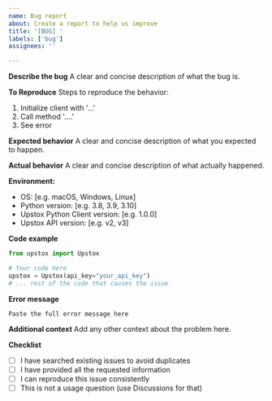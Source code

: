 ```yaml
---
name: Bug report
about: Create a report to help us improve
title: '[BUG] '
labels: ['bug']
assignees: ''

---
```


**Describe the bug**
A clear and concise description of what the bug is.

**To Reproduce**
Steps to reproduce the behavior:
1. Initialize client with '...'
2. Call method '....'
3. See error

**Expected behavior**
A clear and concise description of what you expected to happen.

**Actual behavior**
A clear and concise description of what actually happened.

**Environment:**
 - OS: [e.g. macOS, Windows, Linux]
 - Python version: [e.g. 3.8, 3.9, 3.10]
 - Upstox Python Client version: [e.g. 1.0.0]
 - Upstox API version: [e.g. v2, v3]

**Code example**
```python
from upstox import Upstox

# Your code here
upstox = Upstox(api_key="your_api_key")
# ... rest of the code that causes the issue
```

**Error message**
```
Paste the full error message here
```

**Additional context**
Add any other context about the problem here.

**Checklist**
- [ ] I have searched existing issues to avoid duplicates
- [ ] I have provided all the requested information
- [ ] I can reproduce this issue consistently
- [ ] This is not a usage question (use Discussions for that) 